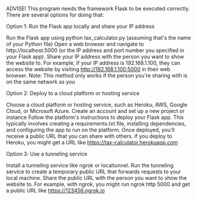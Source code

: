 ADVISE! This program needs the framework Flask to be executed correctly. There are several options for doing that: 


Option 1: Run the Flask app locally and share your IP address

Run the Flask app using python tax_calculator.py (assuming that's the name of your Python file)
Open a web browser and navigate to http://localhost:5000 (or the IP address and port number you specified in your Flask app).
Share your IP address with the person you want to show the website to. For example, if your IP address is 192.168.1.100, they can access the website by visiting http://192.168.1.100:5000 in their web browser.
Note: This method only works if the person you're sharing with is on the same network as you

Option 2: Deploy to a cloud platform or hosting service

Choose a cloud platform or hosting service, such as Heroku, AWS, Google Cloud, or Microsoft Azure.
Create an account and set up a new project or instance
Follow the platform's instructions to deploy your Flask app. This typically involves creating a requirements.txt file, installing dependencies, and configuring the app to run on the platform.
Once deployed, you'll receive a public URL that you can share with others.
if you deploy to Heroku, you might get a URL like https://tax-calculator.herokuapp.com

Option 3: Use a tunneling service

Install a tunneling service like ngrok or localtunnel.
Run the tunneling service to create a temporary public URL that forwards requests to your local machine.
Share the public URL with the person you want to show the website to.
For example, with ngrok, you might run ngrok http 5000 and get a public URL like https://123456.ngrok.io

